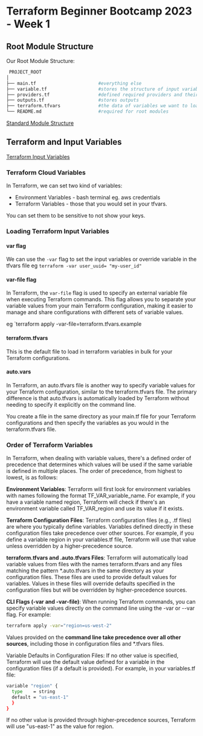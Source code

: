 # Terraform Beginner Bootcamp 2023 - Week 1

## Root Module Structure 


 Our Root Module Structure:


```bash
 PROJECT_ROOT
│
├── main.tf                       #everything else
├── variable.tf                   #stores the structure of input variable
├── providers.tf                  #defined required providers and their configurations
├── outputs.tf                    #stores outputs
├── terraform.tfvars              #the data of variables we want to load into our terraform project
└── README.md                     #required for root modules
```

    
[Standard Module Structure](https://developer.hashicorp.com/terraform/language/modules/develop/structure)


## Terraform and Input Variables

[Terraform Input Variables](https://developer.hashicorp.com/terraform/language/values/variables)

### Terraform Cloud Variables

In Terraform, we can set two kind of variables: 
- Environment Variables -  bash terminal eg. aws credentials
- Terraform Variables - those that you would set in your tfvars.

You can set them to be sensitive to not show your keys. 

### Loading Terraform Input Variables 


#### var flag 

We can use the `-var` flag to set the input variables or override variable in the tfvars file 
 eg `terraform -var user_uuid= "my-user_id"` 

#### var-file flag 

In Terraform, the `var-file` flag is used to specify an external variable file when executing Terraform commands. This flag allows you to separate your variable values from your main Terraform configuration, making it easier to manage and share configurations with different sets of variable values.

eg `terraform apply -var-file=terraform.tfvars.example

#### terraform.tfvars

This is the default file to load in terraform variables in bulk for your Terraform configurations. 

#### auto.vars

In Terraform, an auto.tfvars file is another way to specify variable values for your Terraform configuration, similar to the terraform.tfvars file. The primary difference is that auto.tfvars is automatically loaded by Terraform without needing to specify it explicitly on the command line. 

You create a file in the same directory as your main.tf file for your Terraform configurations and then specify the variables as you would in the terraform.tfvars file. 

### Order of Terraform Variables 
 

 In Terraform, when dealing with variable values, there's a defined order of precedence that determines which values will be used if the same variable is defined in multiple places. The order of precedence, from highest to lowest, is as follows:

**Environment Variables**: Terraform will first look for environment variables with names following the format TF_VAR_variable_name. For example, if you have a variable named region, Terraform will check if there's an environment variable called TF_VAR_region and use its value if it exists.

**Terraform Configuration Files**: Terraform configuration files (e.g., .tf files) are where you typically define variables. Variables defined directly in these configuration files take precedence over other sources. For example, if you define a variable region in your variables.tf file, Terraform will use that value unless overridden by a higher-precedence source.

**terraform.tfvars and .auto.tfvars Files**: Terraform will automatically load variable values from files with the names terraform.tfvars and any files matching the pattern *.auto.tfvars in the same directory as your configuration files. These files are used to provide default values for variables. Values in these files will override defaults specified in the configuration files but will be overridden by higher-precedence sources.

**CLI Flags (-var and -var-file)**: When running Terraform commands, you can specify variable values directly on the command line using the -var or --var flag. For example:

```bash
terraform apply -var="region=us-west-2"
```

Values provided on the **command line take precedence over all other sources**, including those in configuration files and *.tfvars files.

Variable Defaults in Configuration Files: If no other value is specified, Terraform will use the default value defined for a variable in the configuration files (if a default is provided). For example, in your variables.tf file:

```bash
variable "region" {
  type    = string
  default = "us-east-1"
  }
}
```

If no other value is provided through higher-precedence sources, Terraform will use "us-east-1" as the value for region.
